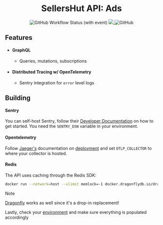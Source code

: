 <div style="display: flex; flex-direction: column; align-items: center;">
   <h1>SellersHut API: Ads</h1>
   <div>
     <img alt="GitHub Workflow Status (with event)" src="https://img.shields.io/github/actions/workflow/status/sellershut/api-ads/test.yaml?label=tests">
     <a href="https://codecov.io/gh/sellershut/api-ads" > 
       <img src="https://codecov.io/gh/sellershut/api-ads/graph/badge.svg"/> 
     </a>
     <img alt="GitHub" src="https://img.shields.io/github/license/sellershut/api-ads"/>
   </div>
</div>

## Features

- #### GraphQL
	- Queries, mutations, subscriptions
- #### Distributed Tracing w/ OpenTelemetry
	- Sentry integration for `error` level logs

## Building

#### Sentry

You can self-host Sentry, follow their [Developer Documentation](https://develop.sentry.dev/self-hosted/) on how to get started. You need the `SENTRY_DSN` variable in your environment. 

#### Opentelemetry

Follow [Jaeger's](https://www.jaegertracing.io/) documentation on [deployment](https://www.jaegertracing.io/docs/1.49/deployment/) and set `OTLP_COLLECTOR` to where your collector is hosted.

#### Redis

The API uses caching through the Redis SDK:
```sh
docker run --network=host --ulimit memlock=-1 docker.dragonflydb.io/dragonflydb/dragonfly
```
> [!NOTE]  
> [Dragonfly](https://www.dragonflydb.io) works as well since it's a drop-in replacement!

Lastly, check your [environment](.env.example) and make sure everything is populated accordingly

